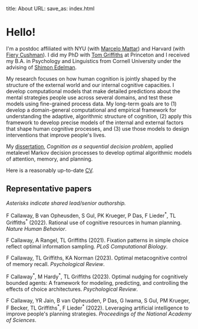 title: About
URL: 
save_as: index.html

# Hello!

I'm a postdoc affiliated with NYU (with [Marcelo Mattar](https://www.mattarlab.com/)) and Harvard (with [Fiery Cushman](https://cushmanlab.fas.harvard.edu/)). I did my PhD with [Tom Griffiths](http://cocosci.princeton.edu) at Princeton and I received my B.A. in Psychology and Linguistics from Cornell University under the advising of [Shimon Edelman](http://kybele.psych.cornell.edu/~edelman/).

My research focuses on how human cognition is jointly shaped by the structure of the external world and our internal cognitive capacities. I develop computational models that make detailed predictions about the mental strategies people use across several domains, and test these models using fine-grained process data. My long-term goals are to (1) develop a domain-general computational and empirical framework for understanding the adaptive, algorithmic structure of cognition, (2) apply this framework to develop precise models of the internal and external factors that shape human cognitive processes, and (3) use those models to design interventions that improve people's lives.

My [dissertation](pdfs/callaway-dissertation.pdf), _Cognition as a sequential decision problem_, applied metalevel Markov decision processes to develop optimal algorithmic models of attention, memory, and planning.

Here is a reasonably up-to-date [CV](callaway-cv.pdf).

## Representative papers

_Asterisks indicate shared lead/senior authorship._

<!-- <<PUBS>> -->

F Callaway, B van Opheusden, S Gul, PK Krueger, P Das, F Lieder<sup>&ast;</sup>, TL Griffiths<sup>&ast;</sup> (2022). Rational use of cognitive resources in human planning. _Nature Human Behavior_. [<span class="fa fa-file"></span>](https://fredcallaway.com/pdfs/callaway2022planning.pdf)

F Callaway, A Rangel, TL Griffiths (2021). Fixation patterns in simple choice reflect optimal information sampling. _PLoS Computational Biology_. [<span class="fa fa-file"></span>](https://fredcallaway.com/pdfs/callaway2021fixation.pdf)

F Callaway, TL Griffiths, KA Norman (2023). Optimal metacognitive control of memory recall. _Psychological Review_. [<span class="fa fa-file"></span>](https://fredcallaway.com/pdfs/callaway2023metamemory.pdf)

F Callaway<sup>&ast;</sup>, M Hardy<sup>&ast;</sup>, TL Griffiths (2023). Optimal nudging for cognitively bounded agents: A framework for modeling, predicting, and controlling the effects of choice architectures. _Psychological Review_. [<span class="fa fa-file"></span>](https://fredcallaway.com/pdfs/callaway2023nudging.pdf)

F Callaway, YR Jain, B van Opheusden, P Das, G Iwama, S Gul, PM Krueger, F Becker, TL Griffiths<sup>&ast;</sup>, F Lieder<sup>&ast;</sup> (2022). Leveraging artificial intelligence to improve people's planning strategies. _Proceedings of the National Academy of Sciences_. [<span class="fa fa-file"></span>](https://fredcallaway.com/pdfs/callaway2022leveraging.pdf)

